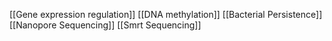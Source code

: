 [[Gene expression regulation]]
[[DNA methylation]]
[[Bacterial Persistence]]
[[Nanopore Sequencing]]
[[Smrt Sequencing]]
